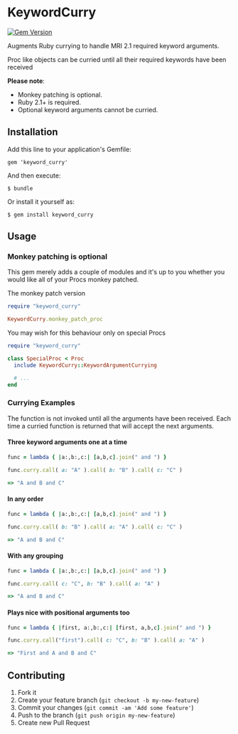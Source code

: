 # KeywordCurry

[![Gem Version](https://badge.fury.io/rb/keyword_curry.png)](http://badge.fury.io/rb/keyword_curry)

Augments Ruby currying to handle MRI 2.1 required keyword arguments.

Proc like objects can be curried until all their required keywords have been received

**Please note**:
* Monkey patching is optional.
* Ruby 2.1+ is required.
* Optional keyword arguments cannot be curried.

## Installation

Add this line to your application's Gemfile:

    gem 'keyword_curry'

And then execute:

    $ bundle

Or install it yourself as:

    $ gem install keyword_curry

## Usage

### Monkey patching is optional

This gem merely adds a couple of modules and it's up to you whether you would
like all of your Procs monkey patched.

The monkey patch version
```ruby
require "keyword_curry"

KeywordCurry.monkey_patch_proc
```

You may wish for this behaviour only on special Procs
```ruby
require "keyword_curry"

class SpecialProc < Proc
  include KeywordCurry::KeywordArgumentCurrying

  # ...
end
```

### Currying Examples

The function is not invoked until all the arguments have been received.
Each time a curried function is returned that will accept the next arguments.

#### Three keyword arguments one at a time
```ruby
func = lambda { |a:,b:,c:| [a,b,c].join(" and ") }

func.curry.call( a: "A" ).call( b: "B" ).call( c: "C" )

=> "A and B and C"
```

#### In any order
```ruby
func = lambda { |a:,b:,c:| [a,b,c].join(" and ") }

func.curry.call( b: "B" ).call( a: "A" ).call( c: "C" )

=> "A and B and C"
```

#### With any grouping
```ruby
func = lambda { |a:,b:,c:| [a,b,c].join(" and ") }

func.curry.call( c: "C", b: "B" ).call( a: "A" )

=> "A and B and C"
```

#### Plays nice with positional arguments too
```ruby
func = lambda { |first, a:,b:,c:| [first, a,b,c].join(" and ") }

func.curry.call("first").call( c: "C", b: "B" ).call( a: "A" )

=> "First and A and B and C"
```

## Contributing

1. Fork it
2. Create your feature branch (`git checkout -b my-new-feature`)
3. Commit your changes (`git commit -am 'Add some feature'`)
4. Push to the branch (`git push origin my-new-feature`)
5. Create new Pull Request
